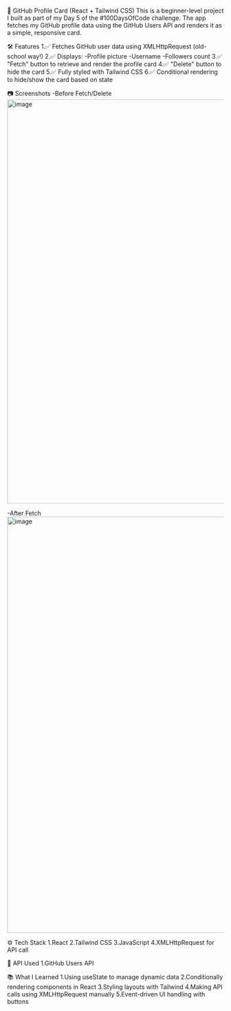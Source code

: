 📘 GitHub Profile Card (React + Tailwind CSS)
This is a beginner-level project I built as part of my Day 5 of the #100DaysOfCode challenge. The app fetches my GitHub profile data using the GitHub Users API and renders it as a simple, responsive card.

🛠️ Features
1.✅ Fetches GitHub user data using XMLHttpRequest (old-school way!)
2.✅ Displays:
  -Profile picture
  -Username
  -Followers count
3.✅ "Fetch" button to retrieve and render the profile card
4.✅ "Delete" button to hide the card
5.✅ Fully styled with Tailwind CSS
6.✅ Conditional rendering to hide/show the card based on state

📷 Screenshots
  -Before Fetch/Delete	
    <img width="1195" height="937" alt="image" src="https://github.com/user-attachments/assets/9229659d-e1ff-4c87-9ecc-bddf9ea7943d" />

  -After Fetch
    <img width="1284" height="965" alt="image" src="https://github.com/user-attachments/assets/f8ef3305-de40-4c97-9da7-1ff384105180" />

⚙️ Tech Stack
1.React
2.Tailwind CSS
3.JavaScript
4.XMLHttpRequest for API call

🚀 API Used
1.GitHub Users API

📚 What I Learned
1.Using useState to manage dynamic data
2.Conditionally rendering components in React
3.Styling layouts with Tailwind
4.Making API calls using XMLHttpRequest manually
5.Event-driven UI handling with buttons
